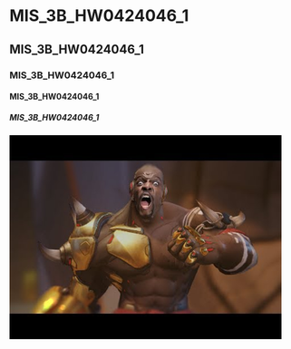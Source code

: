 # MIS_3B_HW0424046_1
## MIS_3B_HW0424046_1
### MIS_3B_HW0424046_1
#### MIS_3B_HW0424046_1
##### MIS_3B_HW0424046_1

![](doomfist.jpg)
